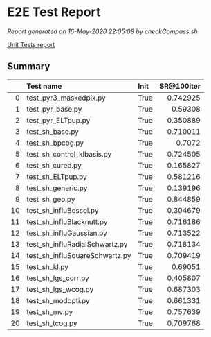 # E2E Test Report

*Report generated on 16-May-2020 22:05:08 by checkCompass.sh*

[Unit Tests report](report_unit_test.html)

## Summary

|    | Test name                      | Init   |   SR@100iter |
|---:|:-------------------------------|:-------|-------------:|
|  0 | test_pyr3_maskedpix.py         | True   |     0.742925 |
|  1 | test_pyr_base.py               | True   |     0.59308  |
|  2 | test_pyr_ELTpup.py             | True   |     0.350889 |
|  3 | test_sh_base.py                | True   |     0.710011 |
|  4 | test_sh_bpcog.py               | True   |     0.7072   |
|  5 | test_sh_control_klbasis.py     | True   |     0.724505 |
|  6 | test_sh_cured.py               | True   |     0.165827 |
|  7 | test_sh_ELTpup.py              | True   |     0.581216 |
|  8 | test_sh_generic.py             | True   |     0.139196 |
|  9 | test_sh_geo.py                 | True   |     0.844859 |
| 10 | test_sh_influBessel.py         | True   |     0.304679 |
| 11 | test_sh_influBlacknutt.py      | True   |     0.716186 |
| 12 | test_sh_influGaussian.py       | True   |     0.713522 |
| 13 | test_sh_influRadialSchwartz.py | True   |     0.718134 |
| 14 | test_sh_influSquareSchwartz.py | True   |     0.709419 |
| 15 | test_sh_kl.py                  | True   |     0.69051  |
| 16 | test_sh_lgs_corr.py            | True   |     0.405807 |
| 17 | test_sh_lgs_wcog.py            | True   |     0.687303 |
| 18 | test_sh_modopti.py             | True   |     0.661331 |
| 19 | test_sh_mv.py                  | True   |     0.757639 |
| 20 | test_sh_tcog.py                | True   |     0.709768 |
